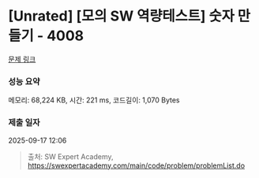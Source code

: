 # [Unrated] [모의 SW 역량테스트] 숫자 만들기 - 4008 

[문제 링크](https://swexpertacademy.com/main/code/problem/problemDetail.do?contestProbId=AWIeRZV6kBUDFAVH) 

### 성능 요약

메모리: 68,224 KB, 시간: 221 ms, 코드길이: 1,070 Bytes

### 제출 일자

2025-09-17 12:06



> 출처: SW Expert Academy, https://swexpertacademy.com/main/code/problem/problemList.do